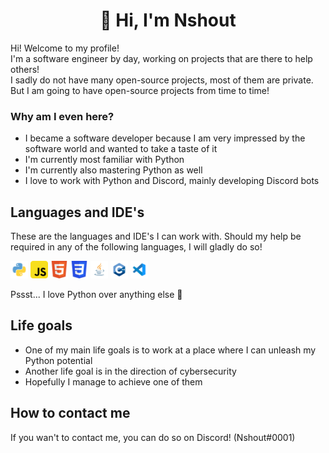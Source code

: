 <h1 align="center">👋 Hi, I'm Nshout</h1>

Hi! Welcome to my profile!<br>
I'm a software engineer by day, working on projects that are there to help others!<br>
I sadly do not have many open-source projects, most of them are private. But I am going to have open-source projects from time to time!

### Why am I even here?
- I became a software developer because I am very impressed by the software world and wanted to take a taste of it
- I'm currently most familiar with Python
- I'm currently also mastering Python as well
- I love to work with Python and Discord, mainly developing Discord bots

## Languages and IDE's
These are the languages and IDE's I can work with. Should my help be required in any of the following languages, I will gladly do so!
<p align="left">
  <img height="28" width="28" src="https://raw.githubusercontent.com/edent/SuperTinyIcons/master/images/svg/python.svg" />
  <img height="28" width="28" src="https://raw.githubusercontent.com/edent/SuperTinyIcons/master/images/svg/javascript.svg" />
  <img height="28" width="28" src="https://raw.githubusercontent.com/edent/SuperTinyIcons/master/images/svg/html5.svg" />
  <img height="28" width="28" src="https://raw.githubusercontent.com/edent/SuperTinyIcons/master/images/svg/css3.svg" />
  <img height="28" width="28" src="https://raw.githubusercontent.com/edent/SuperTinyIcons/master/images/svg/java.svg" />
  <img height="28" width="28" src="https://raw.githubusercontent.com/edent/SuperTinyIcons/master/images/svg/cplusplus.svg" />
  <img height="28" width="28" src="https://raw.githubusercontent.com/edent/SuperTinyIcons/master/images/svg/visualstudiocode.svg" />
</p>
Pssst... I love Python over anything else 👀

## Life goals
- One of my main life goals is to work at a place where I can unleash my Python potential
- Another life goal is in the direction of cybersecurity
- Hopefully I manage to achieve one of them

## How to contact me
If you wan't to contact me, you can do so on Discord! (Nshout#0001)
